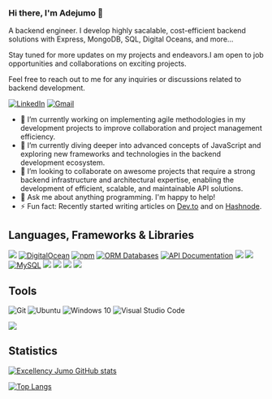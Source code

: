 ### Hi there, I'm Adejumo 👋

A backend engineer. I develop highly sacalable, cost-efficient backend solutions with Express, MongoDB, SQL, Digital Oceans, and more...

Stay tuned for more updates on my projects and endeavors.I am open to job opportunities and collaborations on exciting projects. 

Feel free to reach out to me for any inquiries or discussions related to backend development.

[![LinkedIn](https://img.shields.io/badge/linkedin-%230077B5.svg?&style=for-the-badge&logo=linkedin&logoColor=white)](https://www.linkedin.com/in/excellencyjumo)
[![Gmail](https://img.shields.io/badge/gmail-%23D14836.svg?&style=for-the-badge&logo=gmail&logoColor=white)](mailto:excellencejumo@outlook.com)

- 🔭 I’m currently working on implementing agile methodologies in my development projects to improve collaboration and project management efficiency.
- 🌱 I’m currently diving deeper into advanced concepts of JavaScript and exploring new frameworks and technologies in the backend development ecosystem.
- 👯 I’m looking to collaborate on awesome projects that require a strong backend infrastructure and architectural expertise, enabling the development of efficient, scalable, and maintainable API solutions.
- 💬 Ask me about anything programming. I'm happy to help!
- ⚡ Fun fact: Recently started writing articles on [Dev.to](https://dev.to/excellencyjumo) and on [Hashnode](https://hashnode.com/@excellencyjumo).

## Languages, Frameworks & Libraries
![](https://img.shields.io/badge/Express.js-000000?style=for-the-badge&logo=express&logoColor=white)
[![DigitalOcean](https://img.shields.io/badge/DigitalOcean-0080FF?style=for-the-badge&logo=digitalocean&logoColor=white)](https://www.digitalocean.com/)
[![npm](https://img.shields.io/badge/npm-CB3837?style=for-the-badge&logo=npm&logoColor=white)](https://www.npmjs.com/)
[![ORM Databases](https://img.shields.io/badge/ORM%20Databases-000000?style=for-the-badge&logo=database&logoColor=white)](https://example.com/orm-databases)
[![API Documentation](https://img.shields.io/badge/API%20Documentation-FF6C37?style=for-the-badge&logo=postman&logoColor=white)](https://example.com/api-documentation)
![](https://img.shields.io/badge/AWS-232F3E?style=for-the-badge&logo=amazon-aws&logoColor=white)
![](https://img.shields.io/badge/MongoDB-4EA94B?style=for-the-badge&logo=mongodb&logoColor=white)
[![MySQL](https://img.shields.io/badge/MySQL-4479A1?style=for-the-badge&logo=mysql&logoColor=white)](https://www.mysql.com/)
![](https://img.shields.io/badge/HTML5-E34F26?style=for-the-badge&logo=html5&logoColor=white)
![](https://img.shields.io/badge/JavaScript-F7DF1E?style=for-the-badge&logo=javascript&logoColor=black)
![](https://img.shields.io/badge/TypeScript-blue?style=for-the-badge&logo=typescript&logoColor=white)
![](https://img.shields.io/badge/Python-F7DF1E?style=for-the-badge&logo=python&logoColor=black)

## Tools
 <img alt="Git" src="https://img.shields.io/badge/git-%23F05033.svg?style=for-the-badge&logo=git&logoColor=white"/> <img alt="Ubuntu" src="https://img.shields.io/badge/Ubuntu-E95420?style=for-the-badge&logo=ubuntu&logoColor=white" /> <img alt="Windows 10" src="https://img.shields.io/badge/Windows-0078D6?style=for-the-badge&logo=windows&logoColor=white" /> <img alt="Visual Studio Code" src="https://img.shields.io/badge/VisualStudioCode-0078d7.svg?style=for-the-badge&logo=visual-studio-code&logoColor=white"/>

![](https://komarev.com/ghpvc/?username=excellencyjumo)

## Statistics

[![Excellency Jumo GitHub stats](https://github-readme-stats.vercel.app/api?username=excellencyjumo&count_private=true&show_icons=true&theme=radical)](https://github.com/excellencyjumo/github-readme-stats)

[![Top Langs](https://github-readme-stats.vercel.app/api/top-langs/?username=excellencyjumo&layout=compact&theme=radical)](https://github.com/excellencyjumo/github-readme-stats)
